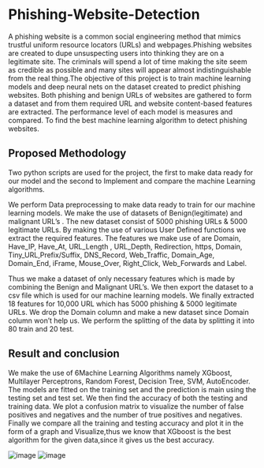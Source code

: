 # Phishing-Website-Detection
A phishing website is a common social engineering method that mimics trustful uniform resource locators (URLs) and webpages.Phishing websites are created to dupe unsuspecting users into thinking they are on a legitimate site. The criminals will spend a lot of time making the site seem as credible as possible and many sites will appear almost indistinguishable from the real thing.The objective of this project is to train machine learning models and deep neural nets on the dataset created to predict phishing websites. Both phishing and benign URLs of websites are gathered to form a dataset and from them required URL and website content-based features are extracted. The performance level of each model is measures and compared. To find the best machine learning algorithm to detect phishing websites.

## Proposed Methodology
Two python scripts are used for the project, the first to make data ready for our model and the second to Implement and compare the machine Learning algorithms. 

We perform Data preprocessing to make data ready to train for our machine learning models. We make the use of datasets of Benign(legitimate) and malignant URL’s . The new dataset consist of 5000 phishing URLs & 5000 legitimate URLs. By making the use of various User Defined functions we extract the required features. The features we make use of are Domain, Have_IP, Have_At, URL_Length , URL_Depth, Redirection, https, Domain, Tiny_URL,Prefix/Suffix, DNS_Record, Web_Traffic, Domain_Age, Domain_End, iFrame, Mouse_Over, Right_Click, Web_Forwards and Label. 

Thus we make a dataset of only necessary features which is made by combining the Benign and Malignant URL’s. We then export the dataset to a csv file which is used for our machine learning models. We finally extracted 18 features for 10,000 URL which has 5000 phishing & 5000 legitimate URLs. We drop the Domain column and make a new dataset since Domain column won’t help us. We perform the splitting of the data by splitting it into 80 train and 20 test. 

## Result and conclusion 
We make the use of 6Machine Learning Algorithms namely XGboost, Multilayer Perceptrons, Random Forest, Decision Tree, SVM, AutoEncoder. The models are fitted on the training set and the prediction is main using the testing set and test set. We then find the accuracy of both the testing and training data. We plot a confusion matrix to visualize the number of false positives and negatives and the number of true positives and negatives. Finally we compare all the training and testing accuracy and plot it in the form of a graph and Visualize,thus we know that XGboost is the best algorithm for the given data,since it gives us the best accuracy.

![image](https://user-images.githubusercontent.com/64661719/145406126-e05a9570-311e-4a06-bb8a-5e1f61dd1ebd.png)
![image](https://user-images.githubusercontent.com/64661719/145406143-743d76f1-8023-4ea9-8422-34f419c8d356.png)
